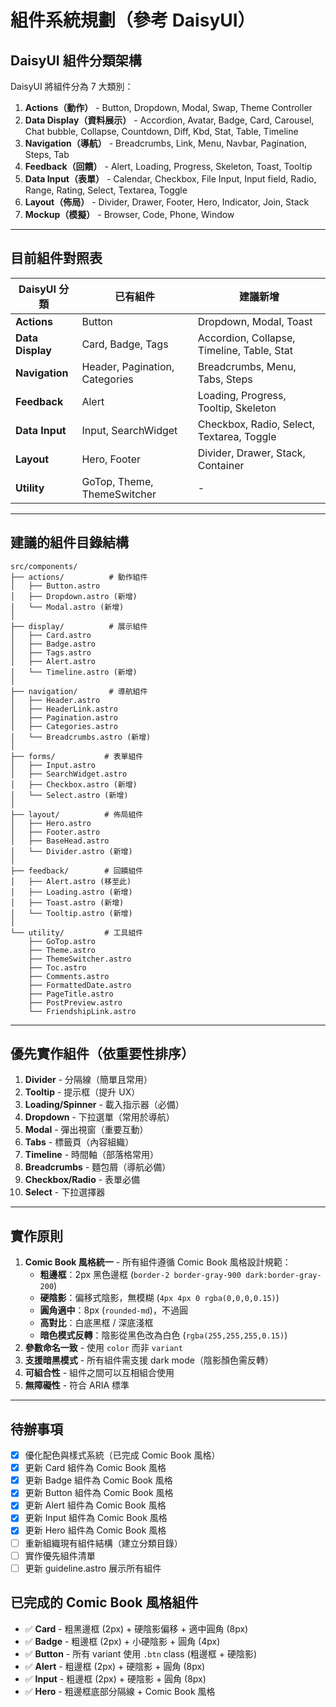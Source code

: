 # 組件系統規劃（參考 DaisyUI）

## DaisyUI 組件分類架構

DaisyUI 將組件分為 7 大類別：

1. **Actions（動作）** - Button, Dropdown, Modal, Swap, Theme Controller
2. **Data Display（資料展示）** - Accordion, Avatar, Badge, Card, Carousel, Chat bubble, Collapse, Countdown, Diff, Kbd, Stat, Table, Timeline
3. **Navigation（導航）** - Breadcrumbs, Link, Menu, Navbar, Pagination, Steps, Tab
4. **Feedback（回饋）** - Alert, Loading, Progress, Skeleton, Toast, Tooltip
5. **Data Input（表單）** - Calendar, Checkbox, File Input, Input field, Radio, Range, Rating, Select, Textarea, Toggle
6. **Layout（佈局）** - Divider, Drawer, Footer, Hero, Indicator, Join, Stack
7. **Mockup（模擬）** - Browser, Code, Phone, Window

---

## 目前組件對照表

| DaisyUI 分類     | 已有組件                       | 建議新增                                   |
| ---------------- | ------------------------------ | ------------------------------------------ |
| **Actions**      | Button                         | Dropdown, Modal, Toast                     |
| **Data Display** | Card, Badge, Tags              | Accordion, Collapse, Timeline, Table, Stat |
| **Navigation**   | Header, Pagination, Categories | Breadcrumbs, Menu, Tabs, Steps             |
| **Feedback**     | Alert                          | Loading, Progress, Tooltip, Skeleton       |
| **Data Input**   | Input, SearchWidget            | Checkbox, Radio, Select, Textarea, Toggle  |
| **Layout**       | Hero, Footer                   | Divider, Drawer, Stack, Container          |
| **Utility**      | GoTop, Theme, ThemeSwitcher    | -                                          |

---

## 建議的組件目錄結構

```
src/components/
├── actions/          # 動作組件
│   ├── Button.astro
│   ├── Dropdown.astro (新增)
│   └── Modal.astro (新增)
│
├── display/          # 展示組件
│   ├── Card.astro
│   ├── Badge.astro
│   ├── Tags.astro
│   ├── Alert.astro
│   └── Timeline.astro (新增)
│
├── navigation/       # 導航組件
│   ├── Header.astro
│   ├── HeaderLink.astro
│   ├── Pagination.astro
│   ├── Categories.astro
│   └── Breadcrumbs.astro (新增)
│
├── forms/           # 表單組件
│   ├── Input.astro
│   ├── SearchWidget.astro
│   ├── Checkbox.astro (新增)
│   └── Select.astro (新增)
│
├── layout/          # 佈局組件
│   ├── Hero.astro
│   ├── Footer.astro
│   ├── BaseHead.astro
│   └── Divider.astro (新增)
│
├── feedback/        # 回饋組件
│   ├── Alert.astro (移至此)
│   ├── Loading.astro (新增)
│   ├── Toast.astro (新增)
│   └── Tooltip.astro (新增)
│
└── utility/         # 工具組件
    ├── GoTop.astro
    ├── Theme.astro
    ├── ThemeSwitcher.astro
    ├── Toc.astro
    ├── Comments.astro
    ├── FormattedDate.astro
    ├── PageTitle.astro
    ├── PostPreview.astro
    └── FriendshipLink.astro
```

---

## 優先實作組件（依重要性排序）

1. **Divider** - 分隔線（簡單且常用）
2. **Tooltip** - 提示框（提升 UX）
3. **Loading/Spinner** - 載入指示器（必備）
4. **Dropdown** - 下拉選單（常用於導航）
5. **Modal** - 彈出視窗（重要互動）
6. **Tabs** - 標籤頁（內容組織）
7. **Timeline** - 時間軸（部落格常用）
8. **Breadcrumbs** - 麵包屑（導航必備）
9. **Checkbox/Radio** - 表單必備
10. **Select** - 下拉選擇器

---

## 實作原則

1. **Comic Book 風格統一** - 所有組件遵循 Comic Book 風格設計規範：
   - **粗邊框**：2px 黑色邊框 (`border-2 border-gray-900 dark:border-gray-200`)
   - **硬陰影**：偏移式陰影，無模糊 (`4px 4px 0 rgba(0,0,0,0.15)`)
   - **圓角適中**：8px (`rounded-md`)，不過圓
   - **高對比**：白底黑框 / 深底淺框
   - **暗色模式反轉**：陰影從黑色改為白色 (`rgba(255,255,255,0.15)`)
2. **參數命名一致** - 使用 `color` 而非 `variant`
3. **支援暗黑模式** - 所有組件需支援 dark mode（陰影顏色需反轉）
4. **可組合性** - 組件之間可以互相組合使用
5. **無障礙性** - 符合 ARIA 標準

---

## 待辦事項

- [x] 優化配色與樣式系統（已完成 Comic Book 風格）
- [x] 更新 Card 組件為 Comic Book 風格
- [x] 更新 Badge 組件為 Comic Book 風格
- [x] 更新 Button 組件為 Comic Book 風格
- [x] 更新 Alert 組件為 Comic Book 風格
- [x] 更新 Input 組件為 Comic Book 風格
- [x] 更新 Hero 組件為 Comic Book 風格
- [ ] 重新組織現有組件結構（建立分類目錄）
- [ ] 實作優先組件清單
- [ ] 更新 guideline.astro 展示所有組件

## 已完成的 Comic Book 風格組件

- ✅ **Card** - 粗黑邊框 (2px) + 硬陰影偏移 + 適中圓角 (8px)
- ✅ **Badge** - 粗邊框 (2px) + 小硬陰影 + 圓角 (4px)
- ✅ **Button** - 所有 variant 使用 `.btn` class (粗邊框 + 硬陰影)
- ✅ **Alert** - 粗邊框 (2px) + 硬陰影 + 圓角 (8px)
- ✅ **Input** - 粗邊框 (2px) + 硬陰影 + 圓角 (8px)
- ✅ **Hero** - 粗邊框底部分隔線 + Comic Book 風格
